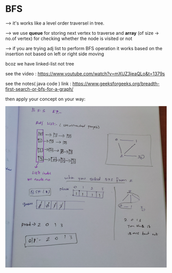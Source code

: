 # BFS #

  --> it's works like a level order traversel in tree. 
  
  --> we use **queue** for storing next vertex to traverse and **array** (of size -> no.of vertex) for checking whether the node is visited or not
  
  --> if you are trying adj list to perform BFS operation it works based on the insertion not based on left or right side moving 
      
   bcoz we have linked-list not tree
                          
                          
   see the video : https://www.youtube.com/watch?v=mXUZ3jeaQLo&t=1379s
   
   see the notes( java code ) link : https://www.geeksforgeeks.org/breadth-first-search-or-bfs-for-a-graph/
   
   then apply your concept on your way:
   
   ![](https://github.com/Ranjith54321/Data-Structures/blob/master/images/bfs.jpg)
   
   

